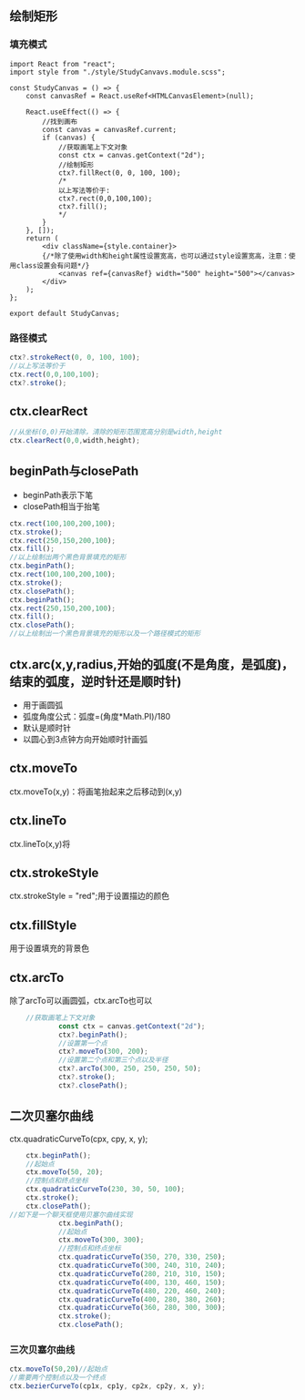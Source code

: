 ## 绘制矩形
### 填充模式
```tsx
import React from "react";
import style from "./style/StudyCanvavs.module.scss";

const StudyCanvas = () => {
	const canvasRef = React.useRef<HTMLCanvasElement>(null);

	React.useEffect(() => {
		//找到画布
		const canvas = canvasRef.current;
		if (canvas) {
			//获取画笔上下文对象
			const ctx = canvas.getContext("2d");
			//绘制矩形
			ctx?.fillRect(0, 0, 100, 100);
            /*
            以上写法等价于:
            ctx?.rect(0,0,100,100);
            ctx?.fill();
            */
		}
	}, []);
	return (
		<div className={style.container}>
        {/*除了使用width和height属性设置宽高，也可以通过style设置宽高，注意：使用class设置会有问题*/}
			<canvas ref={canvasRef} width="500" height="500"></canvas>
		</div>
	);
};

export default StudyCanvas;

```
### 路径模式
```javascript
ctx?.strokeRect(0, 0, 100, 100);
//以上写法等价于
ctx.rect(0,0,100,100);
ctx?.stroke();

```
## ctx.clearRect
```javascript
//从坐标(0,0)开始清除，清除的矩形范围宽高分别是width,height
ctx.clearRect(0,0,width,height);
```
## beginPath与closePath
- beginPath表示下笔
- closePath相当于抬笔
```javascript
ctx.rect(100,100,200,100);
ctx.stroke();
ctx.rect(250,150,200,100);
ctx.fill();
//以上绘制出两个黑色背景填充的矩形
ctx.beginPath();
ctx.rect(100,100,200,100);
ctx.stroke();
ctx.closePath();
ctx.beginPath();
ctx.rect(250,150,200,100);
ctx.fill();
ctx.closePath();
//以上绘制出一个黑色背景填充的矩形以及一个路径模式的矩形
```
## ctx.arc(x,y,radius,开始的弧度(不是角度，是弧度)，结束的弧度，逆时针还是顺时针)
- 用于画圆弧
- 弧度角度公式：弧度=(角度*Math.PI)/180
- 默认是顺时针
- 以圆心到3点钟方向开始顺时针画弧
## ctx.moveTo
ctx.moveTo(x,y)：将画笔抬起来之后移动到(x,y)
## ctx.lineTo
ctx.lineTo(x,y)将
## ctx.strokeStyle
ctx.strokeStyle = "red";用于设置描边的颜色
## ctx.fillStyle
用于设置填充的背景色
## ctx.arcTo
除了arcTo可以画圆弧，ctx.arcTo也可以
```javascript
	//获取画笔上下文对象
			const ctx = canvas.getContext("2d");
			ctx?.beginPath();
			//设置第一个点
			ctx?.moveTo(300, 200);
			//设置第二个点和第三个点以及半径
			ctx?.arcTo(300, 250, 250, 250, 50);
			ctx?.stroke();
			ctx?.closePath();
```
## 二次贝塞尔曲线
ctx.quadraticCurveTo(cpx, cpy, x, y);
```javascript
	ctx.beginPath();
	//起始点
	ctx.moveTo(50, 20);
	//控制点和终点坐标
	ctx.quadraticCurveTo(230, 30, 50, 100);
	ctx.stroke();
	ctx.closePath();
//如下是一个聊天框使用贝塞尔曲线实现
			ctx.beginPath();
			//起始点
			ctx.moveTo(300, 300);
			//控制点和终点坐标
			ctx.quadraticCurveTo(350, 270, 330, 250);
			ctx.quadraticCurveTo(300, 240, 310, 240);
			ctx.quadraticCurveTo(280, 210, 310, 150);
			ctx.quadraticCurveTo(400, 130, 460, 150);
			ctx.quadraticCurveTo(480, 220, 460, 240);
			ctx.quadraticCurveTo(400, 280, 380, 260);
			ctx.quadraticCurveTo(360, 280, 300, 300);
			ctx.stroke();
			ctx.closePath();
```
### 三次贝塞尔曲线
```javascript
ctx.moveTo(50,20)//起始点
//需要两个控制点以及一个终点
ctx.bezierCurveTo(cp1x, cp1y, cp2x, cp2y, x, y);
```